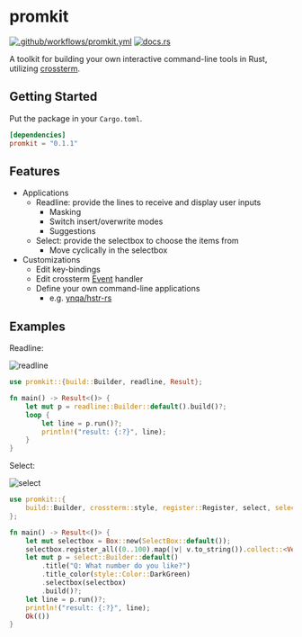 # promkit

[![.github/workflows/promkit.yml](https://github.com/ynqa/promkit/actions/workflows/promkit.yml/badge.svg)](https://github.com/ynqa/promkit/actions/workflows/promkit.yml)
[![docs.rs](https://img.shields.io/docsrs/promkit)](https://docs.rs/promkit)

A toolkit for building your own interactive command-line tools in Rust,
utilizing [crossterm](https://github.com/crossterm-rs/crossterm).

## Getting Started

Put the package in your `Cargo.toml`.

```toml
[dependencies]
promkit = "0.1.1"
```

## Features

- Applications
  - Readline: provide the lines to receive and display user inputs
    - Masking
    - Switch insert/overwrite modes
    - Suggestions
  - Select: provide the selectbox to choose the items from
    - Move cyclically in the selectbox
- Customizations
  - Edit key-bindings
  - Edit crossterm [Event](https://docs.rs/crossterm/0.23.0/crossterm/event/enum.Event.html) handler
  - Define your own command-line applications
    - e.g. [ynqa/hstr-rs](https://github.com/ynqa/hstr-rs)

## Examples

Readline:

![readline](https://user-images.githubusercontent.com/6745370/175757317-94e75ddd-f968-43ba-8a3e-0e1e70191128.gif)

```rust
use promkit::{build::Builder, readline, Result};

fn main() -> Result<()> {
    let mut p = readline::Builder::default().build()?;
    loop {
        let line = p.run()?;
        println!("result: {:?}", line);
    }
}
```

Select:

![select](https://user-images.githubusercontent.com/6745370/175757316-8499ace6-e520-465b-a3fe-671182015431.gif)

```rust
use promkit::{
    build::Builder, crossterm::style, register::Register, select, selectbox::SelectBox, Result,
};

fn main() -> Result<()> {
    let mut selectbox = Box::new(SelectBox::default());
    selectbox.register_all((0..100).map(|v| v.to_string()).collect::<Vec<String>>());
    let mut p = select::Builder::default()
        .title("Q: What number do you like?")
        .title_color(style::Color::DarkGreen)
        .selectbox(selectbox)
        .build()?;
    let line = p.run()?;
    println!("result: {:?}", line);
    Ok(())
}
```
